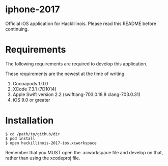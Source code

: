 # iphone-2017

Official iOS application for HackIllinois. Please read this README before continuing.

# Requirements #
The following requirements are required to develop this application.


These requirements are the newest at the time of writing.
1. Cocoapods 1.0.0
2. XCode 7.3.1 (7D1014)
3. Apple Swift version 2.2 (swiftlang-703.0.18.8 clang-703.0.31)
4. iOS 9.0 or greater

# Installation #

``` shell
$ cd /path/to/github/dir
$ pod install
$ open hackillinois-2017-ios.xcworkspace
```

Remember that you MUST open the .xcworkspace file and develop on that, rather than using the xcodeproj file.
